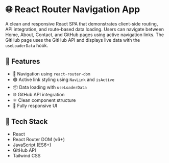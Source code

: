 # 🌐 React Router Navigation App

A clean and responsive React SPA that demonstrates client-side routing, API integration, and route-based data loading. Users can navigate between Home, About, Contact, and GitHub pages using active navigation links. The GitHub page uses the GitHub API and displays live data with the `useLoaderData` hook.

## 🚀 Features

- 🔁 Navigation using `react-router-dom`
- 🟢 Active link styling using `NavLink` and `isActive`
- 📦 Data loading with `useLoaderData`
- 🌐 GitHub API integration
- ⚛️ Clean component structure
- 📱 Fully responsive UI

## 🧰 Tech Stack

- React
- React Router DOM (v6+)
- JavaScript (ES6+)
- GitHub API
- Tailwind CSS
